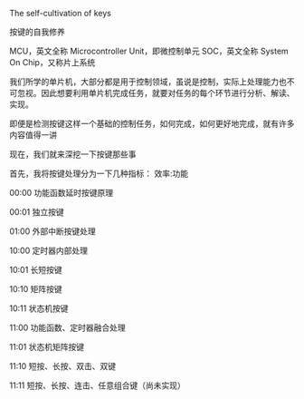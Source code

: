 
The self-cultivation of keys

按键的自我修养

MCU，英文全称 Microcontroller Unit，即微控制单元
SOC，英文全称 System On Chip，又称片上系统

我们所学的单片机，大部分都是用于控制领域，虽说是控制，实际上处理能力也不可忽视。因此想要利用单片机完成任务，就要对任务的每个环节进行分析、解读、实现。

即便是检测按键这样一个基础的控制任务，如何完成，如何更好地完成，就有许多内容值得一讲

现在，我们就来深挖一下按键那些事

首先，我将按键处理分为一下几种指标：
效率:功能

00:00 功能函数延时按键原理

00:01 独立按键

01:00 外部中断按键处理

10:00 定时器内部处理

10:01 长短按键

10:10 矩阵按键

10:11 状态机按键

11:00 功能函数、定时器融合处理

11:01 状态机矩阵按键

11:10 短按、长按、双击、双键

11:11 短按、长按、连击、任意组合键（尚未实现）
